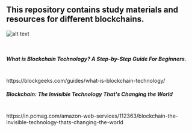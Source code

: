 ## This repository contains study materials and resources for different blockchains. 


![alt text](https://miro.medium.com/max/10000/1*CTJFM8P74PlveahGSm5IJA.jpeg)

<br>

##### What is Blockchain Technology? A Step-by-Step Guide For Beginners.
<br> 
https://blockgeeks.com/guides/what-is-blockchain-technology/

##### Blockchain: The Invisible Technology That's Changing the World
<br>
https://in.pcmag.com/amazon-web-services/112363/blockchain-the-invisible-technology-thats-changing-the-world
